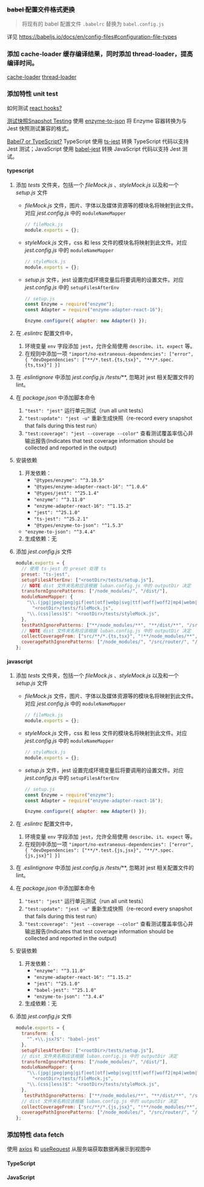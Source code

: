 ### ~~babel 配置文件格式更换~~
> 将现有的 babel 配置文件 `.babelrc` 替换为 `babel.config.js` 

详见 https://babeljs.io/docs/en/config-files#configuration-file-types

### 添加 cache-loader 缓存编译结果，同时添加 thread-loader，提高编译时间。

[cache-loader](https://www.npmjs.com/package/cache-loader)
[thread-loader](https://www.npmjs.com/package/thread-loader)

### 添加特性 unit test

如何测试 [react hooks?](https://react-hooks-testing-library.com/)

[测试快照Snapshot Testing](https://jestjs.io/docs/en/snapshot-testing) 使用 [enzyme-to-json](https://www.npmjs.com/package/enzyme-to-json) 将 Enzyme 容器转换为与 Jest 快照测试兼容的格式。

[Babel7 or TypeScript?](https://kulshekhar.github.io/ts-jest/user/babel7-or-ts) TypeScript 使用 [ts-jest](https://www.npmjs.com/package/ts-jest) 转换 TypeScript 代码以支持 Jest 测试；JavaScript 使用 [babel-jest](https://www.npmjs.com/package/babel-jest) 转换 JavaScript 代码以支持 Jest 测试。

#### typescript

1. 添加 *tests* 文件夹，包括一个 *fileMock.js* 、*styleMock.js* 以及和一个 *setup.js*  文件
   + *fileMock.js* 文件，图片、字体以及媒体资源等的模块名将映射到此文件。对应 *jest.config.js* 中的 `moduleNameMapper`

     ```javascript
     // fileMock.js
     module.exports = {};
     ```

   + *styleMock.js* 文件，css 和 less 文件的模块名将映射到此文件。对应*jest.config.js* 中的 `moduleNameMapper`

     ```javascript
     // styleMock.js
     module.exports = {};
     ```

   + *setup.js* 文件，jest 设置完成环境变量后将要调用的设置文件。对应 *jest.config.js* 中的 `setupFilesAfterEnv`

     ```javascript
     // setup.js
     const Enzyme = require("enzyme");
     const Adapter = require("enzyme-adapter-react-16");
     
     Enzyme.configure({ adapter: new Adapter() });
     ```

2. 在 *.eslintrc* 配置文件中，
  
   1. 环境变量 `env` 字段添加 `jest`，允许全局使用 `describe`、`it`、`expect` 等。
   2. 在规则中添加一项 `"import/no-extraneous-dependencies": ["error", { "devDependencies": ["**/*.test.{ts,tsx}", "**/*.spec.{ts,tsx}"] }]`
   
3. 在 *.eslintignore* 中添加 *jest.config.js* */tests/***,  忽略对 jest 相关配置文件的 lint。

4. 在 *package.json* 中添加脚本命令
   1. `"test": "jest"` 运行单元测试（run all unit tests）
   2. `"test:update": "jest -u"` 重新生成快照（re-record every snapshot that fails during this test run）
   3. `"test:coverage": "jest --coverage --color"` 查看测试覆盖率信心并输出报告(Indicates that test coverage information should be collected and reported in the output)

5. 安装依赖
   1. 开发依赖：
      + `"@types/enzyme": "^3.10.5"`
      + `"@types/enzyme-adapter-react-16": "^1.0.6"`
      + `"@types/jest": "^25.1.4"`
      + `"enzyme": "^3.11.0"`
      + `"enzyme-adapter-react-16": "^1.15.2"`
      + `"jest": "^25.1.0"` 
      + `"ts-jest": "^25.2.1"`
      + `"@types/enzyme-to-json": "^1.5.3"`
   + `"enzyme-to-json": "^3.4.4"`
   2. 生成依赖：无
   
7. 添加 *jest.config.js* 文件

   ```javascript
   module.exports = {
     // 使用 ts-jest 的 preset 处理 ts
     preset: "ts-jest",
     setupFilesAfterEnv: ["<rootDir>/tests/setup.js"],
     // NOTE dist 文件夹名称应该根据 luban.config.js 中的 outputDir 决定
     transformIgnorePatterns: ["/node_modules/", "/dist/"],
     moduleNameMapper: {
       "\\.(jpg|jpeg|png|gif|eot|otf|webp|svg|ttf|woff|woff2|mp4|webm|wav|mp3|m4a|aac|oga)$":
         "<rootDir>/tests/fileMock.js",
       "\\.(css|less)$": "<rootDir>/tests/styleMock.js",
     },
     testPathIgnorePatterns: ["**/node_modules/**", "**/dist/**", "/src/router/", "/src/models/"]
     // NOTE dist 文件夹名称应该根据 luban.config.js 中的 outputDir 决定
     collectCoverageFrom: ["src/**/*.{ts,tsx}", "!**/node_modules/**", "!**/dist/**"],
     coveragePathIgnorePatterns: ["/node_modules/", "/src/router/", "/src/models/"],
   };
   ```


#### javascript
1. 添加 *tests* 文件夹，包括一个 *fileMock.js* 、*styleMock.js* 以及和一个 *setup.js*  文件
   + *fileMock.js* 文件，图片、字体以及媒体资源等的模块名将映射到此文件。对应 *jest.config.js* 中的 `moduleNameMapper`

     ```javascript
     // fileMock.js
     module.exports = {};
     ```

   + *styleMock.js* 文件，css 和 less 文件的模块名将映射到此文件。对应*jest.config.js* 中的 `moduleNameMapper`

     ```javascript
     // styleMock.js
     module.exports = {};
     ```

   + *setup.js* 文件，jest 设置完成环境变量后将要调用的设置文件。对应 *jest.config.js* 中的 `setupFilesAfterEnv`

     ```javascript
     // setup.js
     const Enzyme = require("enzyme");
     const Adapter = require("enzyme-adapter-react-16");
     
     Enzyme.configure({ adapter: new Adapter() });
     ```

2. 在 *.eslintrc* 配置文件中，
  
   1. 环境变量 `env` 字段添加 `jest`，允许全局使用 `describe`、`it`、`expect` 等。
   2. 在规则中添加一项 `"import/no-extraneous-dependencies": ["error", { "devDependencies": ["**/*.test.{js,jsx}", "**/*.spec.{js,jsx}"] }]`
   
3. 在 *.eslintignore* 中添加 *jest.config.js* */tests/***,  忽略对 jest 相关配置文件的 lint。

4. 在 *package.json* 中添加脚本命令
   1. `"test": "jest"` 运行单元测试（run all unit tests）
   2. `"test:update": "jest -u"` 重新生成快照（re-record every snapshot that fails during this test run）
   3. `"test:coverage": "jest --coverage --color"` 查看测试覆盖率信心并输出报告(Indicates that test coverage information should be collected and reported in the output)

5. 安装依赖
   1. 开发依赖：
      + `"enzyme": "^3.11.0"`
      + `"enzyme-adapter-react-16": "^1.15.2"`
      + `"jest": "^25.1.0"` 
      + `"babel-jest": "^25.1.0"`
      + `"enzyme-to-json": "^3.4.4"`
   2. 生成依赖：无
   
7. 添加 *jest.config.js* 文件

   ```javascript
   module.exports = {
     transform: {
       "^.+\\.jsx?$": "babel-jest"
     },
     setupFilesAfterEnv: ["<rootDir>/tests/setup.js"],
     // dist 文件夹名称应该根据 luban.config.js 中的 outputDir 决定
     transformIgnorePatterns: ["/node_modules/", "/dist/"],
     moduleNameMapper: {
       "\\.(jpg|jpeg|png|gif|eot|otf|webp|svg|ttf|woff|woff2|mp4|webm|wav|mp3|m4a|aac|oga)$":
         "<rootDir>/tests/fileMock.js",
       "\\.(css|less)$": "<rootDir>/tests/styleMock.js",
     },
      testPathIgnorePatterns: ["**/node_modules/**", "**/dist/**", "/src/router/", "/src/models/"]
     // dist 文件夹名称应该根据 luban.config.js 中的 outputDir 决定
     collectCoverageFrom: ["src/**/*.{js,jsx}", "!**/node_modules/**", "!**/dist/**"],
     coveragePathIgnorePatterns: ["/node_modules/", "/src/router/", "/src/models/"],
   };
   ```



### 添加特性 data fetch

使用 [axios](https://www.npmjs.com/package/axios) 和 [useRequest]() 从服务端获取数据再展示到视图中

#### TypeScript



#### JavaScript





